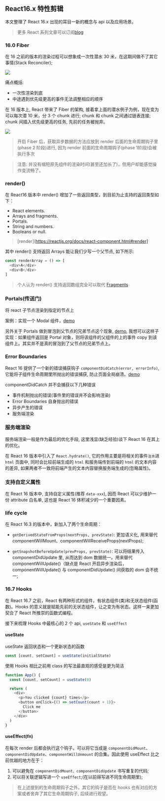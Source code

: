 ## React16.x 特性剪辑

本文整理了 React 16.x 出现的耳目一新的概念与 api 以及应用场景。

> 更多 React 系列文章可以订阅[blog](https://github.com/MuYunyun/blog)

### 16.0 Fiber

在 16 之前的版本的渲染过程可以想象成一次性潜水 30 米，在这期间做不了其它事情(Stack Reconciler);

![](http://phrd9aiu0.bkt.clouddn.com/39db8e34ec1ce048695c3bde132a739e.jpg-200)

痛点概括:

* 一次性渲染到底
* 中途遇到优先级更高的事件无法调整相应的顺序

在 16 版本上, React 带来了 Fiber 的架构, 接着拿上面的潜水例子为例，现在变为可以每次潜 10 米，分 3 个 chunk 进行; chunk 和 chunk 之间通过链表连接; chunk 间插入优先级更高的任务, 先前的任务被抛弃。

![](http://phrd9aiu0.bkt.clouddn.com/02a6b5ac36b12b3c676157ef3985fe4a.jpg-200)

> 开启 Fiber 后，获取异步数据的方法应放到 render 后面的生命周期钩子里(phase 2 阶段)进行, 因为 render 前面的生命周期钩子(phase 1阶段)会被执行多次

> 注意: 并没有缩短原先组件的渲染时间(甚至还加长了)，但用户却能感觉操作变流畅了。

### render()

在 React16 版本中 render() 增加了一些返回类型，到目前为止支持的返回类型如下：

* React elements.
* Arrays and fragments.
* Portals.
* String and numbers.
* Booleans or null.

> [render](https://reactjs.org/docs/react-component.html#render]

其中 render() 支持返回 Arrays 能让我们少写一个父节点, 如下所示:

```js
const renderArray = () => [
  <div>A</div>
  <div>B</div>
]
```

> 个人认为 render() 支持返回数组完全可以取代 [Fragments](https://reactjs.org/docs/fragments.html)

### Portals(传送门)

将 react 子节点渲染到指定的节点上

案例：实现一个 Modal 组件，[demo](https://codepen.io/gaearon/pen/yzMaBd)

另外关于 Portals 做到冒泡到父节点的兄弟节点这个现象, [demo](https://codepen.io/gaearon/pen/jGBWpE), 我想可以这样子实现：如果组件返回是 Portal 对象，则将该组件的父组件的上的事件 copy 到该组件上。其实并不是真的冒泡到了父节点的兄弟节点上。

### Error Boundaries

React 16 提供了一个新的错误捕获钩子 `componentDidCatch(error, errorInfo)`, 它能将子组件生命周期里所抛出的错误捕获, 防止页面全局崩溃。[demo](https://codepen.io/gaearon/pen/wqvxGa?editors=0010)

componentDidCatch 并不会捕获以下几种错误

* 事件机制抛出的错误(事件里的错误并不会影响渲染)
* Error Boundaries 自身抛出的错误
* 异步产生的错误
* 服务端渲染

### 服务端渲染

服务端渲染一般是作为最后的优化手段, 这里浅显(缺乏经验)谈下 React 16 在其上的优化。

在 React 16 版本中引入了 `React.hydrate()`, 它的作用主要是将相关的事件`注水`进 `html` 页面中, 同时会比较前端生成的 `html` 和服务端传到前端的 `html` 的文本内容的差异, 如果两者不一致将前端产生的文本内容替换服务端生成的(忽略属性)。

### 支持自定义属性

在 React 16 版本中, 支持自定义属性(推荐 `data-xxx`), 因而 React 可以少维护一份 attribute 白名单, 这也是 React 16 体积减少的一个重要因素。

### life cycle

在 React 16.3 的版本中，新加入了两个生命周期：

* `getDerivedStateFromProps(nextProps, prevState)`: 更加语义化, 用来替代 componentWillMount、componentWillReceiveProps(nextProps);

* `getSnapshotBeforeUpdate(prevProps, prevState)`: 可以将结果传入 componentDidUpdate 里, 从而达到 dom 数据统一。用来替代 componentWillUpdate()（缺点是 React 开启异步渲染后，componentWillUpdate() 与 componentDidUpdate() 间获取的 dom 会不统一;

### 16.7 Hooks

在 React 16.7 之前，React 有两种形式的组件，有状态组件(类)和无状态组件(函数)。Hooks 的意义就是赋能先前的无状态组件，让之变为有状态。这样一来更加契合了 React 所推崇的函数式编程。

接下来梳理 Hooks 中最核心的 2 个 api, `useState` 和 `useEffect`

#### useState

useState 返回状态和一个更新状态的函数

```js
const [count, setCount] = useState(initialState)
```

使用 Hooks 相比之前用 class 的写法最直观的感受是更为简洁

```js
function App() {
  const [count, setCount] = useState(0)

  return (
    <div>
      <p>You clicked {count} times</p>
      <button onClick={() => setCount(count + 1)}>
        Click me
      </button>
    </div>
  )
}
```

#### useEffect(fn)

在每次 render 后都会执行这个钩子。可以将它当成是 `componentDidMount`、`componentDidUpdate`、`componentWillUnmount` 的合集。因此使用 useEffect 比之前优越的地方在于：

1. 可以避免在 `componentDidMount、componentDidUpdate` 书写重复的代码;
2. 可以将关联逻辑写进一个 `useEffect`;(在以前得写进不同生命周期里);

> 在上述提到的生命周期钩子之外，其它的钩子是否在 hooks 也有对应的方案或者舍弃了其它生命周期钩子, 后续进行观望。

